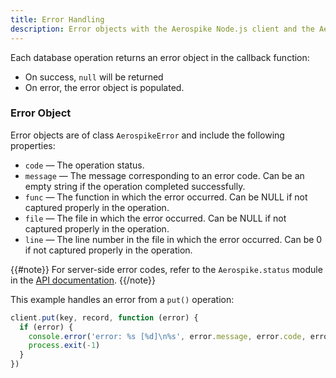 ```yaml
---
title: Error Handling
description: Error objects with the Aerospike Node.js client and the Aerospike database.
---
```


Each database operation returns an error object in the callback function:
- On success, `null` will be returned
- On error, the error object is populated. 

### Error Object

Error objects are of class `AerospikeError` and include the following properties:

- `code` &mdash; The operation status.
- `message` &mdash; The message corresponding to an error code. Can be an empty string if the operation completed successfully.
- `func` &mdash; The function in which the error occurred. Can be NULL if not captured properly in the operation.
- `file` &mdash; The file in which the error occurred. Can be NULL if not captured properly in the operation.
- `line` &mdash; The line number in the file in which the error occurred. Can be 0 if not captured properly in the operation.

{{#note}}
For server-side error codes, refer to the `Aerospike.status` module in the [API documentation](https://www.aerospike.com/apidocs/nodejs/module-aerospike_status.html).
{{/note}}

This example handles an error from a `put()` operation:

```js
client.put(key, record, function (error) {
  if (error) {
    console.error('error: %s [%d]\n%s', error.message, error.code, error.stack)
    process.exit(-1)
  }
})
```
